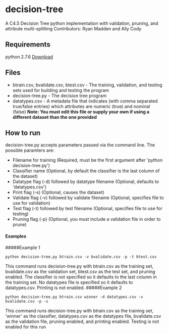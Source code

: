 # decision-tree
A C4.5 Decision Tree python implementation with validation, pruning, and attribute multi-splitting
Contributors: Ryan Madden and Ally Cody

## Requirements
python 2.7.6 [Download](https://www.python.org/download/releases/2.7.6/)

## Files
* btrain.csv, bvalidate.csv, btest.csv - The training, validation, and testing sets used for building and testing the program
* decision-tree.py - The decision tree program
* datatypes.csv - A metadata file that indicates (with comma separated true/false entries) which attributes are numeric (true) and nominal (false) **Note: You must edit this file or supply your own if using a different dataset than the one provided**

## How to run
decision-tree.py accepts parameters passed via the command line. The possible paramters are:
* Filename for training (Required, must be the first argument after 'python decision-tree.py')
* Classifier name (Optional, by default the classifier is the last column of the dataset)
* Datatype flag (-d) followed by datatype filename (Optional, defaults to 'datatypes.csv')
* Print flag (-s) (Optional, causes the dataset)
* Validate flag (-v) followed by validate filename (Optional, specifies file to use for validation)
* Test flag (-t) followed by test filename (Optional, specifies file to use for testing)
* Pruning flag (-p) (Optional, you must include a validation file in order to prune)

#### Examples
#####Example 1
```
python decision-tree.py btrain.csv -v bvalidate.csv -p -t btest.csv
```
This command runs decision-tree.py with btrain.csv as the training set, bvalidate.csv as the validation set, btest.csv as the test set, and pruning enabled. The classifier is not specified so it defaults to the last column in the training set. No datatypes file is specified so it defaults to datatypes.csv. Printing is not enabled.
#####Example 2
```
python decision-tree.py btrain.csv winner -d datatypes.csv -v bvalidate.csv -p -s
```
This command runs decision-tree.py with btrain.csv as the training set, 'winner' as the classifier, datatypes.csv as the datatypes file, bvalidate.csv as the validation file, pruning enabled, and printing enabled. Testing is not enabled for this run